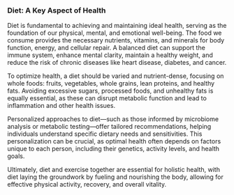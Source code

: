 ### Diet: A Key Aspect of Health

Diet is fundamental to achieving and maintaining ideal health, serving as the foundation of our physical, mental, and emotional well-being. The food we consume provides the necessary nutrients, vitamins, and minerals for body function, energy, and cellular repair. A balanced diet can support the immune system, enhance mental clarity, maintain a healthy weight, and reduce the risk of chronic diseases like heart disease, diabetes, and cancer.

To optimize health, a diet should be varied and nutrient-dense, focusing on whole foods: fruits, vegetables, whole grains, lean proteins, and healthy fats. Avoiding excessive sugars, processed foods, and unhealthy fats is equally essential, as these can disrupt metabolic function and lead to inflammation and other health issues. 

Personalized approaches to diet—such as those informed by microbiome analysis or metabolic testing—offer tailored recommendations, helping individuals understand specific dietary needs and sensitivities. This personalization can be crucial, as optimal health often depends on factors unique to each person, including their genetics, activity levels, and health goals.

Ultimately, diet and exercise together are essential for holistic health, with diet laying the groundwork by fueling and nourishing the body, allowing for effective physical activity, recovery, and overall vitality.